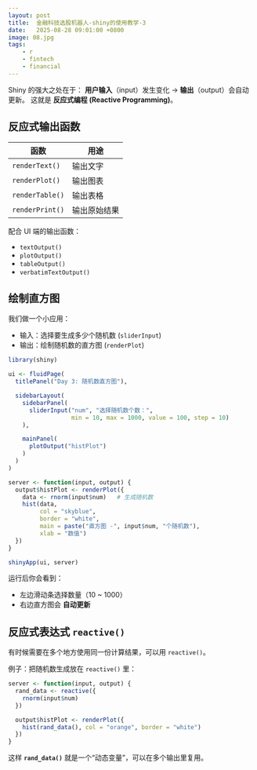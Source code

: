 ```yaml
---
layout: post
title:  金融科技选股机器人-shiny的使用教学-3
date:   2025-08-28 09:01:00 +0800
image: 08.jpg
tags: 
    - r
    - fintech
    - financial
---
```


Shiny 的强大之处在于：
**用户输入**（input）发生变化 → **输出**（output）会自动更新。
这就是 **反应式编程 (Reactive Programming)**。

## 反应式输出函数

| 函数              | 用途     |
| --------------- | ------ |
| `renderText()`  | 输出文字   |
| `renderPlot()`  | 输出图表   |
| `renderTable()` | 输出表格   |
| `renderPrint()` | 输出原始结果 |

配合 UI 端的输出函数：

* `textOutput()`
* `plotOutput()`
* `tableOutput()`
* `verbatimTextOutput()`

## 绘制直方图

我们做一个小应用：

* 输入：选择要生成多少个随机数 (`sliderInput`)
* 输出：绘制随机数的直方图 (`renderPlot`)

```r
library(shiny)

ui <- fluidPage(
  titlePanel("Day 3: 随机数直方图"),

  sidebarLayout(
    sidebarPanel(
      sliderInput("num", "选择随机数个数：", 
                  min = 10, max = 1000, value = 100, step = 10)
    ),

    mainPanel(
      plotOutput("histPlot")
    )
  )
)

server <- function(input, output) {
  output$histPlot <- renderPlot({
    data <- rnorm(input$num)   # 生成随机数
    hist(data, 
         col = "skyblue", 
         border = "white",
         main = paste("直方图 -", input$num, "个随机数"),
         xlab = "数值")
  })
}

shinyApp(ui, server)
```

运行后你会看到：

* 左边滑动条选择数量（10 \~ 1000）
* 右边直方图会 **自动更新**

## 反应式表达式 `reactive()`

有时候需要在多个地方使用同一份计算结果，可以用 `reactive()`。

例子：把随机数生成放在 `reactive()` 里：

```r
server <- function(input, output) {
  rand_data <- reactive({
    rnorm(input$num)
  })

  output$histPlot <- renderPlot({
    hist(rand_data(), col = "orange", border = "white")
  })
}
```

这样 **`rand_data()`** 就是一个“动态变量”，可以在多个输出里复用。